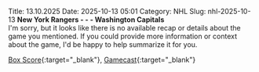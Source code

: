 Title: 13.10.2025
Date: 2025-10-13 05:01
Category: NHL 
Slug: nhl-2025-10-13 
**New York Rangers - - - Washington Capitals**  
I'm sorry, but it looks like there is no available recap or details about the game you mentioned. If you could provide more information or context about the game, I'd be happy to help summarize it for you. 

[Box Score](/gamecenter/wsh-vs-nyr/2025/10/12/2025020038){:target="_blank"}, [Gamecast](https://www.nhl.com/news/washington-capitals-new-york-rangers-game-recap-october-12){:target="_blank"}<br>

